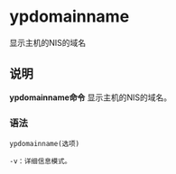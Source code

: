 ypdomainname
===

显示主机的NIS的域名

## 说明

**ypdomainname命令** 显示主机的NIS的域名。

### 语法  

```
ypdomainname(选项)
```

  

```
-v：详细信息模式。
```


